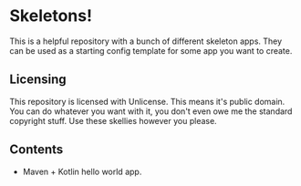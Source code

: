 # Skeletons!

This is a helpful repository with a bunch of different skeleton apps. They can be used as a starting config template for some app you want to create.

## Licensing

This repository is licensed with Unlicense. This means it's public domain. You can do whatever you want with it, you don't even owe me the standard copyright stuff. Use these skellies however you please.

## Contents

- Maven + Kotlin hello world app.